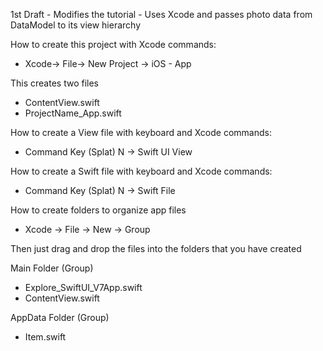 1st Draft - Modifies the tutorial - Uses Xcode and passes photo data from DataModel to its view hierarchy

How to create this project with Xcode commands:

* Xcode-> File-> New Project -> iOS - App

This creates two files

* ContentView.swift
* ProjectName_App.swift

How to create a View file with keyboard and Xcode commands:

* Command Key (Splat) N -> Swift UI View

How to create a Swift file with keyboard and Xcode commands:

* Command Key (Splat) N -> Swift File

How to create folders to organize app files

* Xcode -> File -> New -> Group

Then just drag and drop the files into the folders that you have created

Main Folder (Group)

* Explore_SwiftUI_V7App.swift
* ContentView.swift
  
AppData Folder (Group)

* Item.swift
